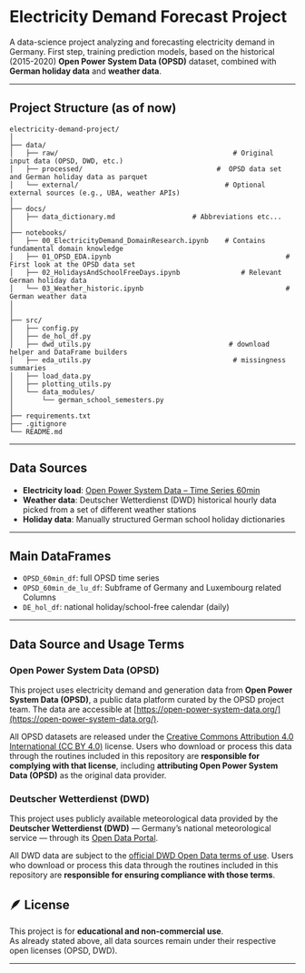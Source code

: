 #  Electricity Demand Forecast Project

A data-science project analyzing and forecasting electricity demand in Germany. First step, training prediction models, based on the historical (2015-2020) **Open Power System Data (OPSD)** dataset, combined with  **German holiday data** and **weather data**.

---

## Project Structure (as of now)

```
electricity-demand-project/
│
├── data/
│   ├── raw/                                           # Original input data (OPSD, DWD, etc.)
│   ├── processed/                                 #  OPSD data set and German holiday data as parquet
│   └── external/                                    # Optional external sources (e.g., UBA, weather APIs)
│
├── docs/
│   ├── data_dictionary.md                   # Abbreviations etc...
│
├── notebooks/
│   ├── 00_ElectricityDemand_DomainResearch.ipynb    # Contains fundamental domain knowledge
│   ├── 01_OPSD_EDA.ipynb                                           # First look at the OPSD data set
│   ├── 02_HolidaysAndSchoolFreeDays.ipynb               # Relevant German holiday data
│   └── 03_Weather_historic.ipynb                                   # German weather data
│   
│
├── src/
│   ├── config.py
│   ├── de_hol_df.py
│   ├── dwd_utils.py                                  # download helper and DataFrame builders
│   ├── eda_utils.py                                   # missingness summaries
│   ├── load_data.py
│   ├── plotting_utils.py
│   └── data_modules/
│       └── german_school_semesters.py
│
├── requirements.txt
├── .gitignore
└── README.md
```

---

## Data Sources

- **Electricity load**: [Open Power System Data – Time Series 60min](https://data.open-power-system-data.org/time_series/)
- **Weather data**: Deutscher Wetterdienst (DWD) historical hourly data picked from a set of different weather stations
- **Holiday data**: Manually structured German school holiday dictionaries

---

## Main DataFrames

- `OPSD_60min_df`: full OPSD time series
- `OPSD_60min_de_lu_df`: Subframe of Germany and Luxembourg related Columns
- `DE_hol_df`: national holiday/school-free calendar (daily)

---

##  Data Source and Usage Terms

### Open Power System Data (OPSD)

This project uses electricity demand and generation data from **Open Power System Data (OPSD)**, a public data platform curated by the OPSD project team.
The data are accessible at [https://open-power-system-data.org/](https://open-power-system-data.org/).

All OPSD datasets are released under the [Creative Commons Attribution 4.0 International (CC BY 4.0)](https://creativecommons.org/licenses/by/4.0/) license. Users who download or process this data through the routines included in this repository are **responsible for complying with that license**, including **attributing Open Power System Data (OPSD)** as the original data provider.

### Deutscher Wetterdienst (DWD)

This project uses publicly available meteorological data provided by the **Deutscher Wetterdienst (DWD)** — Germany’s national meteorological service — through its [Open Data Portal](https://opendata.dwd.de/climate_environment/CDC/).

All DWD data are subject to the [official DWD Open Data terms of use](https://www.dwd.de/EN/service/copyright/copyright_artikel.html). Users who download or process this data through the routines included in this repository are **responsible for ensuring compliance with those terms**.


## 🪶 License

This project is for **educational and non-commercial use**.  
As already stated above, all data sources remain under their respective open licenses (OPSD, DWD).

---

